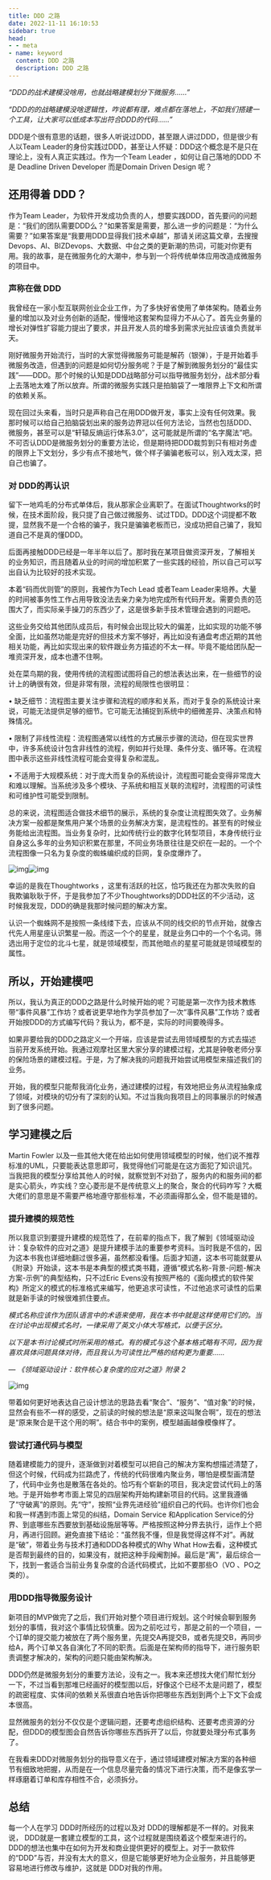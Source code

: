 ```yaml
---
title: DDD 之路
date: 2022-11-11 16:10:53
sidebar: true
head:
- - meta
- name: keyword
  content: DDD 之路
  description: DDD 之路
---
```


*“DDD的战术建模没啥用，也就战略建模划分下微服务……”*

*“DDD的的战略建模没啥逻辑性，咋说都有理，难点都在落地上，不如我们搭建一个工具，让大家可以低成本写出符合DDD的代码……”*

DDD是个很有意思的话题，很多人听说过DDD，甚至跟人讲过DDD，但是很少有人以Team Leader的身份实践过DDD，甚至让人怀疑：DDD这个概念是不是只在理论上，没有人真正实践过。作为一个Team Leader ，如何让自己落地的DDD 不是 Deadline Driven Developer 而是Domain Driven Design 呢？

## 还用得着 DDD？

作为Team Leader，为软件开发成功负责的人，想要实践DDD，首先要问的问题是：“我们的团队需要DDD么？”如果答案是需要，那么进一步的问题是：“为什么需要？”如果答案是“我要用DDD显得我们技术卓越”，那请关闭这篇文章，去搜搜Devops、AI、BIZDevops、大数据、中台之类的更新潮的热词，可能对你更有用。我的故事，是在微服务化的大潮中，参与到一个将传统单体应用改造成微服务的项目中。

### 声称在做 DDD

我曾经在一家小型互联网创业企业工作，为了多快好省使用了单体架构。随着业务量的增加以及对业务创新的适配，慢慢地这套架构显得力不从心了。首先业务量的增长对弹性扩容能力提出了要求，并且开发人员的增多到需求光扯应该谁负责就半天。

刚好微服务开始流行，当时的大家觉得微服务可能是解药（银弹），于是开始着手微服务改造，但遇到的问题是如何切分服务呢？于是了解到微服务划分的“最佳实践”——DDD。那个时候的认知是DDD战略部分可以指导微服务划分，战术部分看上去落地太难了所以放弃。所谓的微服务实践只是拍脑袋了一堆限界上下文和所谓的依赖关系。

现在回过头来看，当时只是声称自己在用DDD做开发，事实上没有任何效果。我那时候可以给自己拍脑袋划出来的服务边界冠以任何方法论，当然也包括DDD、微服务，甚至可以是“轩辕反熵运行体系3.0”，这可能就是所谓的“名字魔法”吧。不可否认DDD是微服务划分的重要方法论，但是期待把DDD裁剪到只有相对务虚的限界上下文划分，多少有点不接地气，做个样子骗骗老板可以，别入戏太深，把自己也骗了。

### 对 DDD的再认识

留下一地鸡毛的分布式单体后，我从那家企业离职了。在面试Thoughtworks的时候，在技术面阶段，我只提了自己做过微服务、试过TDD。DDD这个词提都不敢提，显然我不是一个合格的骗子，我只是骗骗老板而已，没成功把自己骗了，我知道自己不是真的懂DDD。

后面再接触DDD已经是一年半年以后了。那时我在某项目做资深开发，了解相关的业务知识，而且随着从业的时间的增加积累了一些实践的经验，所以自己可以写出自认为比较好的技术实现。

本着“码而优则管”的原则，我被作为Tech Lead 或者Team Leader来培养。大量的时间被事务性工作占用导致没法去亲力亲为地完成所有代码开发。需要负责的范围大了，而实际亲手操刀的东西少了，这是很多新手技术管理会遇到的问题吧。

这些业务交给其他团队成员后，有时候会出现比较大的偏差，比如实现的功能不够全面，比如虽然功能是完好的但技术方案不够好，再比如没有通盘考虑近期的其他相关功能，再比如实现出来的软件跟业务方描述的不太一样。毕竟不能给团队配一堆资深开发，成本也遭不住啊。

处在菜鸟期的我，使用传统的流程图试图将自己的想法表达出来，在一些细节的设计上的确很有效，但是非常有限，流程的局限性也很明显：

• 缺乏细节：流程图主要关注步骤和流程的顺序和关系，而对于复杂的系统设计来说，可能无法提供足够的细节。它可能无法捕捉到系统中的细微差异、决策点和特殊情况。

• 限制了非线性流程：流程图通常以线性的方式展示步骤的流动，但在现实世界中，许多系统设计包含非线性的流程，例如并行处理、条件分支、循环等。在流程图中表示这些非线性流程可能会变得复杂和混乱。

• 不适用于大规模系统：对于庞大而复杂的系统设计，流程图可能会变得非常庞大和难以理解。当系统涉及多个模块、子系统和相互关联的流程时，流程图的可读性和可维护性可能受到限制。

总的来说，流程图适合做技术细节的展示，系统的复杂度让流程图失效了。业务解决方案一般都是聚焦用户某个场景的业务解决方案，是流程性的。甚至有的时候业务能给出流程图。当业务复杂时，比如传统行业的数字化转型项目，本身传统行业自身这么多年的业务知识积累在那里，不同业务场景往往是交织在一起的。一个个流程图像一只名为复杂度的蜘蛛编织成的巨网，复杂度爆炸了。

![img](./ddd-steps/wps1.jpg)![img](./ddd-steps/wps2.jpg)

幸运的是我在Thoughtworks ，这里有活跃的社区，恰巧我还在为那次失败的自我欺骗耿耿于怀，于是我参加了不少Thoughtworks的DDD社区的不少活动，这时候我发现，DDD的确是我那时候问题的解决方案。

认识一个蜘蛛网不是按照一条线缕下去，应该从不同的线交织的节点开始，就像古代先人用星座认识繁星一般。而这一个个的星星，就是业务口中的一个个名词。筛选出用于定位的北斗七星，就是领域模型，而其他暗点的星星可能就是领域模型的属性。

## 所以，开始建模吧

所以，我认为真正的DDD之路是什么时候开始的呢？可能是第一次作为技术教练带“事件风暴”工作坊？或者说更早地作为学员参加了一次“事件风暴”工作坊？或者开始按DDD的方式编写代码？我认为，都不是，实际的时间要晚得多。

如果非要给我的DDD之路定义一个开端，应该是尝试去用领域模型的方式去描述当前开发系统开始。我通过观摩社区里大家分享的建模过程，尤其是钟敬老师分享的保险场景的建模过程。于是，为了解决我的问题我开始尝试用模型来描述我们的业务。

开始，我的模型只能帮我消化业务，通过建模的过程，有效地把业务从流程抽象成了领域，对模块的切分有了深刻的认知。不过当我向我项目上的同事展示的时候遇到了很多问题。

## 学习建模之后

Martin Fowler 以及一些其他大佬在给出如何使用领域模型的时候，他们说不推荐标准的UML，只要能表达意思即可，我觉得他们可能是在这方面犯了知识诅咒。当我把我的模型分享给其他人的时候，就察觉到不对劲了，服务内的和服务间的都是实心箭头，咋实线？空心菱形是不是传统意义上的聚合，聚合的代码咋写？大概大佬们的意思是不需要严格地遵守那些标准，不必须画得那么全，但不能是错的。

### 提升建模的规范性

所以我意识到要提升建模的规范性了，在前辈的指点下，我了解到《领域驱动设计：复杂软件的应对之道》是提升建模手法的重要参考资料。当时我是不信的，因为这本书我也详细地翻过很多遍，虽然都没看懂。后面才知道，这本书可能就要从《附录》开始读，这本书是本典型的模式类书籍，遵循“模式名称-背景-问题-解决方案-示例”的典型结构，只不过Eric Evens没有按照严格的《面向模式的软件架构》所定义的模式的标准格式来编写，他更追求可读性，不过他追求可读性的后果就是新手读的时候很难抓住要点。

*模式名称应该作为团队语言中的术语来使用，我在本书中就是这样使用它们的。当在讨论中出现模式名时，一律采用了英文小体大写格式，以便于区分。*

*以下是本书讨论模式时所采用的格式。有的模式与这个基本格式略有不同，因为我喜欢具体问题具体对待，而且我认为可读性比严格的结构更为重要……*

*— 《领域驱动设计：软件核心复杂度的应对之道》附录 2*

![img](./ddd-steps/wps3.jpg)

带着如何更好地表达自己设计想法的思路去看“聚合”、“服务”、“值对象”的时候，显然会有些不一样的感受，之前读的时候的想法是“原来这叫聚合啊”，现在的想法是“原来聚合是干这个用的啊”。结合书中的案例，模型越画越像模像样了。

### 尝试打通代码与模型

随着建模能力的提升，逐渐做到对着模型可以把自己的解决方案构想描述清楚了，但这个时候，代码成为拦路虎了，传统的代码很难内聚业务，哪怕是模型画清楚了，代码中业务也是散落在各处的。恰巧有个崭新的项目，我决定尝试代码上的落地。于是开始参考市面上常见的四层架构开始构建新项目的代码。这里我遵循了“守破离”的原则。先“守”，按照“业界先进经验”组织自己的代码。也许你们也会和我一样遇到市面上常见的纠结，Domain Service 和Application Service的分界、到底哪些东西要放到基础设施层等等。严格按照这种分界去执行，运作上个把月，再进行回顾。避免直接下结论：“虽然我不懂，但是我觉得这样不对”。再就是“破”，带着业务与技术打通和DDD各种模式的Why What How去看，这种模式是否帮到最终的目的，如果没有，就把这种手段阉割掉。最后是“离”，最后综合一下，找到一套适合当前业务复杂度的合适代码模式，比如不要那些O（VO 、PO之类的）。

### 用DDD指导微服务设计

新项目的MVP做完了之后，我们开始对整个项目进行规划。这个时候会聊到服务划分的事情，我对这个事情比较慎重。因为之前吃过亏，那是之前的一个项目，一个订单的提交能力被放在了两个服务里，先提交A再提交B，或者先提交B，再同步给A，两个订单又各自演化了不同的职责。后面是在架构师的指导下，进行服务职责调整才解决的，架构的问题只能由架构解决。

DDD仍然是微服务划分的重要方法论，没有之一。我本来还想找大佬们帮忙划分一下，不过当看到那堆已经画好的模型图以后，好像这个已经不太是问题了，模型的疏密程度、实体间的依赖关系很直白地告诉你把哪些东西划到两个上下文下会成本很高。

显然微服务的划分不仅仅是个逻辑问题，还要考虑组织结构、还要考虑资源的分配，但DDD的模型图会自然告诉你哪些东西拆开了以后，你就要处理分布式事务了。

在我看来DDD对微服务划分的指导意义在于，通过领域建模对解决方案的各种细节有细致地把握，从而是在一个信息尽量完备的情况下进行决策，而不是像玄学一样琢磨着订单和库存相性不合，必须拆分。

## 总结

每一个人在学习 DDD时所经历的过程以及对 DDD的理解都是不一样的。对我来说， DDD就是一套建立模型的工具，这个过程就是围绕着这个模型来进行的。DDD的想法也集中在如何为开发和商业提供更好的模型上。对于一款软件的“DDD”与否，并没有太大的意义，但是它能够更好地为企业服务，并且能够更容易地进行修改与维护，这就是 DDD对我的作用。
